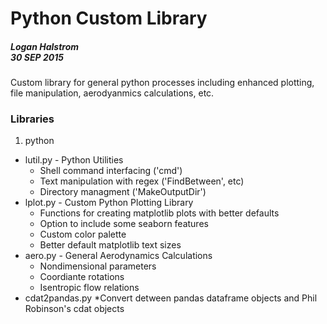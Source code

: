 # Python Custom Library

##### Logan Halstrom<br>30 SEP 2015

Custom library for general python processes including enhanced plotting, file manipulation, aerodyanmics calculations, etc.

### Libraries
1. python
  * lutil.py - Python Utilities
    * Shell command interfacing ('cmd')
    * Text manipulation with regex ('FindBetween', etc)
    * Directory managment ('MakeOutputDir')
  * lplot.py - Custom Python Plotting Library
    * Functions for creating matplotlib plots with better defaults
    * Option to include some seaborn features
    * Custom color palette
    * Better default matplotlib text sizes
  * aero.py - General Aerodynamics Calculations
    * Nondimensional parameters
    * Coordiante rotations
    * Isentropic flow relations
  * cdat2pandas.py
    *Convert detween pandas dataframe objects and Phil Robinson's cdat objects
